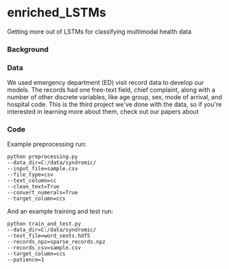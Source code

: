 # enriched_LSTMs
Getting more out of LSTMs for classifying multimodal health data

### Background

### Data
We used emergency department (ED) visit record data to develop our models. The records had one free-text field, chief complaint, along with a number of other discrete variables, like age group, sex, mode of arrival, and hospital code. This is the third project we've done with the data, so if you're interested in learning more about them, check out our papers about 

### Code
Example preprocessing run:
```
python preprocessing.py 
--data_dir=C:/data/syndromic/ 
--input_file=sample.csv 
--file_type=csv 
--text_column=cc 
--clean_text=True 
--convert_numerals=True 
--target_column=ccs
```

And an example training and test run:
```
python train_and_test.py 
--data_dir=C:/data/syndromic/ 
--text_file=word_sents.hdf5 
--records_npz=sparse_records.npz 
--records_csv=sample.csv 
--target_column=ccs 
--patience=1
```
